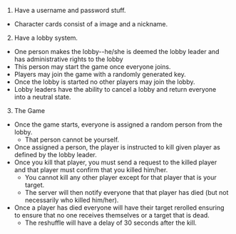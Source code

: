 1. Have a username and password stuff.
  - Character cards consist of a image and a nickname.
2. Have a lobby system.
  - One person makes the lobby--he/she is deemed the lobby leader and has administrative rights to the lobby
  - This person may start the game once everyone joins.
  - Players may join the game with a randomly generated key.
  - Once the lobby is started no other players may join the lobby.
  - Lobby leaders have the ability to cancel a lobby and return everyone into a neutral state.
3. The Game
  - Once the game starts, everyone is assigned a random person from the lobby.
    - That person cannot be yourself.
  - Once assigned a person, the player is instructed to kill given player as defined by the lobby leader.
  - Once you kill that player, you must send a request to the killed player and that player must confirm that you killed him/her.
    - You cannot kill any other player except for that player that is your target.
    - The server will then notify everyone that that player has died (but not necessarily who killed him/her).
  - Once a player has died everyone will have their target rerolled ensuring to ensure that no one receives themselves or a target that is dead.
    - The reshuffle will have a delay of 30 seconds after the kill.
